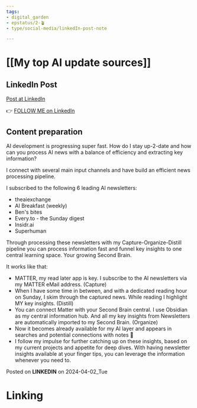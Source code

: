 ```yaml
---
tags: 
- digital_garden
- epstatus/2-🪴
- type/social-media/linkedIn-post-note

---
```

# [[My top AI update sources]]
## LinkedIn Post
[Post at LinkedIn]()
  

👉 [FOLLOW ME on LinkedIn](https://www.linkedin.com/comm/mynetwork/discovery-see-all?usecase=PEOPLE_FOLLOWS&followMember=sebastiankamilli)

## Content preparation

AI development is progressing super fast. How do I stay up-2-date and how can you process AI news with a balance of efficiency and extracting key information?

I connect with several main input channels and have build an efficient news processing pipeline.

I subscribed to the following 6 leading AI newsletters: 
+ theaiexchange
+ AI Breakfast (weekly)
+ Ben's bites
+ Every.to - the Sunday digest
+ Insidr.ai
+ Superhuman

Through processing these newsletters with my Capture-Organize-Distill pipeline you can process information fast and funnel key insights to one central learning space. Your growing Second Brain. 

It works like that:
+ MATTER, my read later app is key. I subscribe to the AI newsletters via my MATTER eMail address. (Capture)
+ When I have some time in between, and with a dedicated reading hour on Sunday, I skim through the captured news. While reading I highlight MY key insights. (Distill)
+ You can connect Matter with your Second Brain central. I use Obsidian as my central information hub. And all my key insights from Newsletters are automatically imported to my Second Brain. (Organize)
+ Now it becomes already available for my AI layer and appears in searches and potential connections with notes 🧠
+ I follow my impulse for further catching up on these insights, based on my current projects and appetite for deep dives. With having newsletter insights available at your finger tips, you can leverage the information whenever you need to. 





Posted on **LINKEDIN** on 2024-04-02_Tue
# Linking